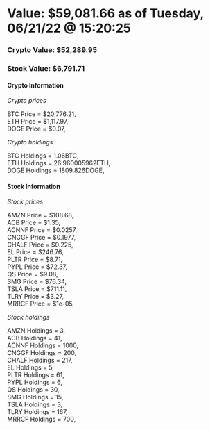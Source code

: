 # Value: $59,081.66 as of Tuesday, 06/21/22 @ 15:20:25 

### Crypto Value: $52,289.95

### Stock Value: $6,791.71

#### Crypto Information 
*Crypto prices* 

BTC Price = $20,776.21,  
ETH Price = $1,117.97,  
DOGE Price = $0.07,  


*Crypto holdings* 

BTC Holdings = 1.06BTC,  
ETH Holdings = 26.960005962ETH,  
DOGE Holdings = 1809.826DOGE,  


#### Stock Information 

*Stock prices* 

AMZN Price = $108.68,  
ACB Price = $1.35,  
ACNNF Price = $0.0257,  
CNGGF Price = $0.1977,  
CHALF Price = $0.225,  
EL Price = $246.76,  
PLTR Price = $8.71,  
PYPL Price = $72.37,  
QS Price = $9.08,  
SMG Price = $76.34,  
TSLA Price = $711.11,  
TLRY Price = $3.27,  
MRRCF Price = $1e-05,  


*Stock holdings* 

AMZN Holdings = 3,  
ACB Holdings = 41,  
ACNNF Holdings = 1000,  
CNGGF Holdings = 200,  
CHALF Holdings = 217,  
EL Holdings = 5,  
PLTR Holdings = 61,  
PYPL Holdings = 6,  
QS Holdings = 30,  
SMG Holdings = 15,  
TSLA Holdings = 3,  
TLRY Holdings = 167,  
MRRCF Holdings = 700,  


